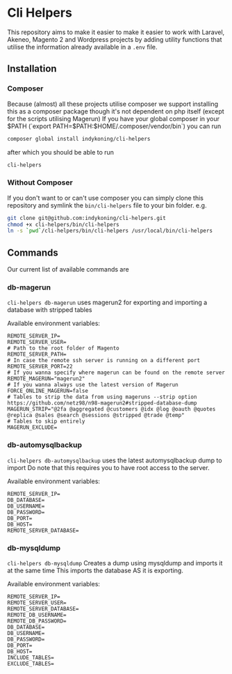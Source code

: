 # Cli Helpers
This repository aims to make it easier to make it easier to work with
Laravel, Akeneo, Magento 2 and Wordpress projects by adding utility functions that utilise the information already available in a `.env` file.

## Installation

### Composer
Because (almost) all these projects utilise composer we support installing this as a composer package though it's not dependent on php itself (except for the scripts utilising Magerun)
If you have your global composer in your $PATH (`export PATH=$PATH:$HOME/.composer/vendor/bin`) you can run
```bash
composer global install indykoning/cli-helpers
```
after which you should be able to run 
```bash
cli-helpers
```
### Without Composer
If you don't want to or can't use composer you can simply clone this repository and symlink the `bin/cli-helpers` file to your bin folder.
e.g.
```bash
git clone git@github.com:indykoning/cli-helpers.git
chmod +x cli-helpers/bin/cli-helpers
ln -s `pwd`/cli-helpers/bin/cli-helpers /usr/local/bin/cli-helpers
```

## Commands
Our current list of available commands are

### db-magerun
`cli-helpers db-magerun` uses magerun2 for exporting and importing a database with stripped tables

Available environment variables:
```env
REMOTE_SERVER_IP=
REMOTE_SERVER_USER=
# Path to the root folder of Magento
REMOTE_SERVER_PATH=
# In case the remote ssh server is running on a different port
REMOTE_SERVER_PORT=22
# If you wanna specify where magerun can be found on the remote server
REMOTE_MAGERUN="magerun2"
# If you wanna always use the latest version of Magerun
FORCE_ONLINE_MAGERUN=false
# Tables to strip the data from using mageruns --strip option https://github.com/netz98/n98-magerun2#stripped-database-dump
MAGERUN_STRIP="@2fa @aggregated @customers @idx @log @oauth @quotes @replica @sales @search @sessions @stripped @trade @temp"
# Tables to skip entirely
MAGERUN_EXCLUDE=
```

### db-automysqlbackup
`cli-helpers db-automysqlbackup` uses the latest automysqlbackup dump to import
Do note that this requires you to have root access to the server.

Available environment variables:
```env
REMOTE_SERVER_IP=
DB_DATABASE=
DB_USERNAME=
DB_PASSWORD=
DB_PORT=
DB_HOST=
REMOTE_SERVER_DATABASE=
```
### db-mysqldump
`cli-helpers db-mysqldump` Creates a dump using mysqldump and imports it at the same time
This imports the database AS it is exporting.

Available environment variables:
```env
REMOTE_SERVER_IP=
REMOTE_SERVER_USER=
REMOTE_SERVER_DATABASE=
REMOTE_DB_USERNAME=
REMOTE_DB_PASSWORD=
DB_DATABASE=
DB_USERNAME=
DB_PASSWORD=
DB_PORT=
DB_HOST=
INCLUDE_TABLES=
EXCLUDE_TABLES=
```
